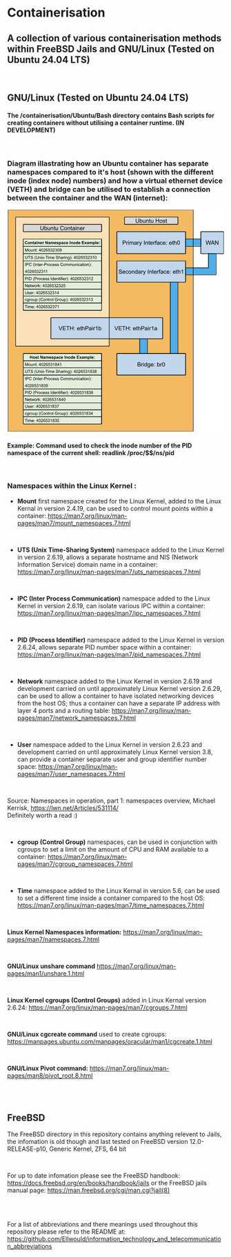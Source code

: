 # Containerisation

## A collection of various containerisation methods within FreeBSD Jails and GNU/Linux (Tested on Ubuntu 24.04 LTS)

<br>

## GNU/Linux (Tested on Ubuntu 24.04 LTS)

#### The /containerisation/Ubuntu/Bash directory contains Bash scripts for creating containers without utilising a container runtime. (IN DEVELOPMENT)

<br>

### Diagram illastrating how an Ubuntu container has separate namespaces compared to it's host (shown with the different inode (index node) numbers) and how a virtual ethernet device (VETH) and bridge can be utilised to establish a connection between the container and the WAN (internet):

![image](https://github.com/Ellwould/containerisation/blob/main/container-diagram.jpg)

#### Example: Command used to check the inode number of the PID namespace of the current shell: readlink /proc/$$/ns/pid

<br>

### Namespaces within the Linux Kernel :
- <b>Mount</b> first namespace created for the Linux Kernel, added to the Linux Kernal in version 2.4.19, can be used to control mount points within a container: https://man7.org/linux/man-pages/man7/mount_namespaces.7.html

<br>

- <b>UTS (Unix Time-Sharing System)</b> namespace added to the Linux Kernel in version 2.6.19, allows a separate hostname and NIS (Network Information Service) domain name in a container: https://man7.org/linux/man-pages/man7/uts_namespaces.7.html

<br>

- <b>IPC (Inter Process Communication)</b> namespace added to the Linux Kernel in version 2.6.19, can isolate various IPC within a container: https://man7.org/linux/man-pages/man7/ipc_namespaces.7.html

<br>

- <b>PID (Process Identifier)</b> namespace added to the Linux Kernel in version 2.6.24, allows separate PID number space within a container: https://man7.org/linux/man-pages/man7/pid_namespaces.7.html

<br>

- <b>Network</b> namespace added to the Linux Kernel in version 2.6.19 and development carried on until approximately Linux Kernel version 2.6.29, can be used to allow a container to have isolated networking devices from the host OS; thus a container can have a separate IP address with layer 4 ports and a routing table: https://man7.org/linux/man-pages/man7/network_namespaces.7.html

<br>

- <b>User</b> namespace added to the Linux Kernel in version 2.6.23 and development carried on until approximately Linux Kernel version 3.8, can provide a container separate user and group identifier number space: https://man7.org/linux/man-pages/man7/user_namespaces.7.html

<br>

Source: Namespaces in operation, part 1: namespaces overview, Michael Kerrisk, https://lwn.net/Articles/531114/
<br>Definitely worth a read :)

<br>

- <b>cgroup (Control Group)</b> namespaces, can be used in conjunction with cgroups to set a limit on the amount of CPU and RAM available to a container: https://man7.org/linux/man-pages/man7/cgroup_namespaces.7.html

<br>

- <b>Time</b> namespace added to the Linux Kernal in version 5.6, can be used to set a different time inside a container compared to the host OS: https://man7.org/linux/man-pages/man7/time_namespaces.7.html

<br>

<b>Linux Kernel Namespaces information:</b> https://man7.org/linux/man-pages/man7/namespaces.7.html

<br>

<b>GNU/Linux unshare command</b> https://man7.org/linux/man-pages/man1/unshare.1.html

<br>

<b>Linux Kernel cgroups (Control Groups)</b> added in Linux Kernal version 2.6.24: https://man7.org/linux/man-pages/man7/cgroups.7.html

<br>

<b>GNU/Linux cgcreate command</b> used to create cgroups: https://manpages.ubuntu.com/manpages/oracular/man1/cgcreate.1.html

<br>

<b>GNU/Linux Pivot command:</b> https://man7.org/linux/man-pages/man8/pivot_root.8.html

<br>
<br>

## FreeBSD

The FreeBSD directory in this repository contains anything relevent to Jails, the infomation is old though and last tested on FreeBSD version 12.0-RELEASE-p10, Generic Kernel, ZFS, 64 bit

<br>

For up to date infomation please see the FreeBSD handbook: https://docs.freebsd.org/en/books/handbook/jails or the FreeBSD jails manual page: https://man.freebsd.org/cgi/man.cgi?jail(8)

<br>
<br>

For a list of abbreviations and there meanings used throughout this repository please refer to the README at: https://github.com/Ellwould/information_technology_and_telecommunication_abbreviations
